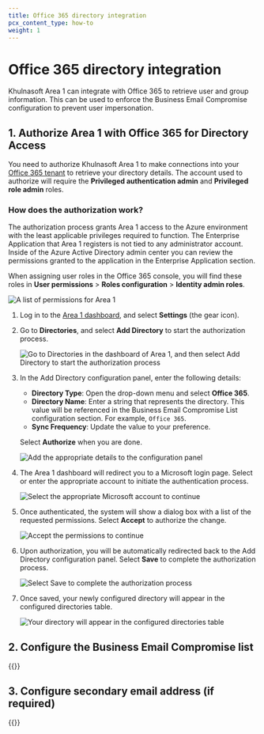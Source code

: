 ```yaml
---
title: Office 365 directory integration
pcx_content_type: how-to
weight: 1
---
```


# Office 365 directory integration

Khulnasoft Area 1 can integrate with Office 365 to retrieve user and group information. This can be used to enforce the Business Email Compromise configuration to prevent user impersonation.

## 1. Authorize Area 1 with Office 365 for Directory Access

You need to authorize Khulnasoft Area 1 to make connections into your [Office 365 tenant](https://learn.microsoft.com/en-us/microsoft-365/solutions/tenant-management-overview) to retrieve your directory details. The account used to authorize will require the **Privileged authentication admin** and **Privileged role admin** roles.

### How does the authorization work?

The authorization process grants Area 1 access to the Azure environment with the least applicable privileges required to function. The Enterprise Application that Area 1 registers is not tied to any administrator account. Inside of the Azure Active Directory admin center you can review the permissions granted to the application in the Enterprise Application section.

When assigning user roles in the Office 365 console, you will find these roles in **User permissions** > **Roles configuration** > **Identity admin roles**.

![A list of permissions for Area 1](/images/email-security/bec/o365/permissions.png)

1. Log in to the [Area 1 dashboard](https://horizon.area1security.com/), and select **Settings** (the gear icon).

2. Go to **Directories**, and select **Add Directory** to start the authorization process.

    ![Go to Directories in the dashboard of Area 1, and then select Add Directory to start the authorization process](/images/email-security/bec/o365/step2-directories.png)

3. In the Add Directory configuration panel, enter the following details:
    - **Directory Type**: Open the drop-down menu and select **Office 365**.
    - **Directory Name**: Enter a string that represents the directory. This value will be referenced in the Business Email Compromise List configuration section. For example, `Office 365`.
    - **Sync Frequency**: Update the value to your preference.

    Select **Authorize** when you are done.

    ![Add the appropriate details to the configuration panel](/images/email-security/bec/o365/step3-directory-config-panel.png)
4. The Area 1 dashboard will redirect you to a Microsoft login page. Select or enter the appropriate account to initiate the authentication process.

    <div class="large-img">

    ![Select the appropriate Microsoft account to continue](/images/email-security/bec/o365/step4-login.png)

    </div>

5. Once authenticated, the system will show a dialog box with a list of the requested permissions. Select **Accept** to authorize the change.

    <div class="medium-img">

    ![Accept the permissions to continue](/images/email-security/bec/o365/step5-permissions.png)

    </div>

6. Upon authorization, you will be automatically redirected back to the Add Directory configuration panel. Select **Save** to complete the authorization process.

    ![Select Save to complete the authorization process](/images/email-security/bec/o365/step6-save.png)

7. Once saved, your newly configured directory will appear in the configured directories table.

    ![Your directory will appear in the configured directories table](/images/email-security/bec/o365/step7-directories.png)

## 2. Configure the Business Email Compromise list

{{<render file="_bec-directory-guide-compromise-list.md">}}

## 3. Configure secondary email address (if required)

{{<render file="_bec-directory-guide-secondary-email.md">}}